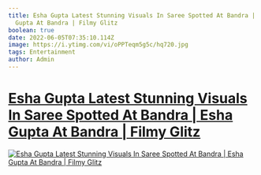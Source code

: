 ```yaml
---
title: Esha Gupta Latest Stunning Visuals In Saree Spotted At Bandra | Esha
  Gupta At Bandra | Filmy Glitz
boolean: true
date: 2022-06-05T07:35:10.114Z
image: https://i.ytimg.com/vi/oPPTeqm5g5c/hq720.jpg
tags: Entertainment
author: Admin
---
```

# [Esha Gupta Latest Stunning Visuals In Saree Spotted At Bandra | Esha Gupta At Bandra | Filmy Glitz](https://dailynewz.xyz/video.php?v=oPPTeqm5g5c&t=Esha%20Gupta%20Latest%20Stunning%20Visuals%20In%20Saree%20Spotted%20At%20Bandra%20|%20Esha%20Gupta%20At%20Bandra%20|%20Filmy%20Glitz)

[![Esha Gupta Latest Stunning Visuals In Saree Spotted At Bandra | Esha Gupta At Bandra | Filmy Glitz ](https://i.ytimg.com/vi/oPPTeqm5g5c/hq720.jpg)](https://dailynewz.xyz/video.php?v=oPPTeqm5g5c&t=Esha%20Gupta%20Latest%20Stunning%20Visuals%20In%20Saree%20Spotted%20At%20Bandra%20|%20Esha%20Gupta%20At%20Bandra%20|%20Filmy%20Glitz)